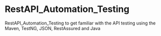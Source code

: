 # RestAPI_Automation_Testing
RestAPI_Automation_Testing to get familiar with the API testing using the Maven, TestNG, JSON, RestAssured and Java
